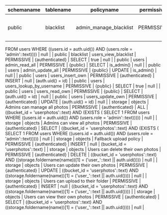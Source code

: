 | schemaname | tablename | policyname                        | permissive | roles           | cmd    | qual                                                                                                                                         | with_check                                                                                             |
| ---------- | --------- | --------------------------------- | ---------- | --------------- | ------ | -------------------------------------------------------------------------------------------------------------------------------------------- | ------------------------------------------------------------------------------------------------------ |
| public     | blacklist | admin_manage_blacklist            | PERMISSIVE | {authenticated} | ALL    | (EXISTS ( SELECT 1
   FROM users
  WHERE ((users.id = auth.uid()) AND (users.role = 'admin'::text))))                                        | null                                                                                                   |
| public     | blacklist | users_view_blacklist              | PERMISSIVE | {authenticated} | SELECT | true                                                                                                                                         | null                                                                                                   |
| public     | users     | admin_read_all                    | PERMISSIVE | {public}        | SELECT | is_admin()                                                                                                                                   | null                                                                                                   |
| public     | users     | admin_update_all                  | PERMISSIVE | {public}        | UPDATE | is_admin()                                                                                                                                   | null                                                                                                   |
| public     | users     | users_insert_own                  | PERMISSIVE | {authenticated} | INSERT | null                                                                                                                                         | (auth.uid() = id)                                                                                      |
| public     | users     | users_lookup_by_username          | PERMISSIVE | {public}        | SELECT | true                                                                                                                                         | null                                                                                                   |
| public     | users     | users_read_own                    | PERMISSIVE | {public}        | SELECT | (auth.uid() = id)                                                                                                                            | null                                                                                                   |
| public     | users     | users_update_own                  | PERMISSIVE | {authenticated} | UPDATE | (auth.uid() = id)                                                                                                                            | null                                                                                                   |
| storage    | objects   | Admins can manage all photos      | PERMISSIVE | {authenticated} | ALL    | ((bucket_id = 'userphotos'::text) AND (EXISTS ( SELECT 1
   FROM users
  WHERE ((users.id = auth.uid()) AND (users.role = 'admin'::text))))) | null                                                                                                   |
| storage    | objects   | Admins can view all photos        | PERMISSIVE | {authenticated} | SELECT | ((bucket_id = 'userphotos'::text) AND (EXISTS ( SELECT 1
   FROM users
  WHERE ((users.id = auth.uid()) AND (users.role = 'admin'::text))))) | null                                                                                                   |
| storage    | objects   | Fallback upload policy            | PERMISSIVE | {authenticated} | INSERT | null                                                                                                                                         | (bucket_id = 'userphotos'::text)                                                                       |
| storage    | objects   | Users can delete their own photos | PERMISSIVE | {authenticated} | DELETE | ((bucket_id = 'userphotos'::text) AND ((storage.foldername(name))[1] = ('user_'::text || auth.uid())))                                       | null                                                                                                   |
| storage    | objects   | Users can update their own photos | PERMISSIVE | {authenticated} | UPDATE | ((bucket_id = 'userphotos'::text) AND ((storage.foldername(name))[1] = ('user_'::text || auth.uid())))                                       | null                                                                                                   |
| storage    | objects   | Users can upload to their folder  | PERMISSIVE | {authenticated} | INSERT | null                                                                                                                                         | ((bucket_id = 'userphotos'::text) AND ((storage.foldername(name))[1] = ('user_'::text || auth.uid()))) |
| storage    | objects   | Users can view their own photos   | PERMISSIVE | {authenticated} | SELECT | ((bucket_id = 'userphotos'::text) AND ((storage.foldername(name))[1] = ('user_'::text || auth.uid())))                                       | null                                                                                                   |